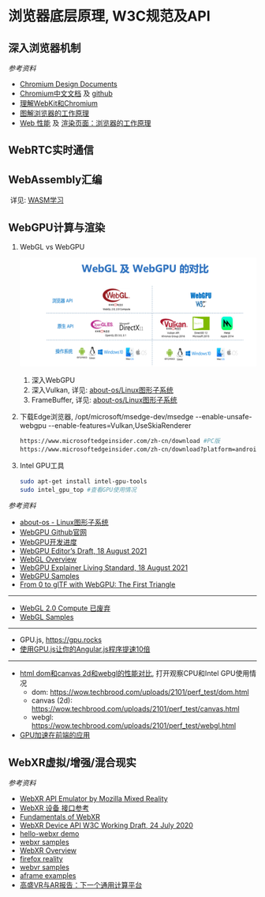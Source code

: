 

# 浏览器底层原理, W3C规范及API

## 深入浏览器机制 

*参考资料*

- [Chromium Design Documents](https://github.com/chromium/chromium/tree/master/docs)
- [Chromium中文文档](https://www.bookstack.cn/books/Chromium_doc_zh) 及 [github](https://github.com/ahangchen/Chromium_doc_zh)
- [理解WebKit和Chromium](https://blog.csdn.net/milado_nju/article/details/7216067)
- [图解浏览器的工作原理](https://www.infoq.cn/article/CS9-WZQlNR5h05HHDo1b)
- [Web 性能](https://developer.mozilla.org/zh-CN/docs/Web/Performance) 及 [渲染页面：浏览器的工作原理](https://developer.mozilla.org/zh-CN/docs/Web/Performance/How_browsers_work)

## WebRTC实时通信

## WebAssembly汇编

​	详见: [WASM学习](../Wasm/README.md)

## WebGPU计算与渲染

1. WebGL vs WebGPU

    ![](WebGLVsWebGPU.png)

    1. 深入WebGPU
    2. 深入Vulkan, 详见: [about-os/Linux图形子系统](https://gitee.com/yejinlei/about-os/blob/master/humaninterface/hi/graphics/Linux%E5%9B%BE%E5%BD%A2%E5%AD%90%E7%B3%BB%E7%BB%9F.md)
    3. FrameBuffer, 详见: [about-os/Linux图形子系统](https://gitee.com/yejinlei/about-os/blob/master/humaninterface/hi/graphics/Linux%E5%9B%BE%E5%BD%A2%E5%AD%90%E7%B3%BB%E7%BB%9F.md)

2. 下载Edge浏览器, /opt/microsoft/msedge-dev/msedge --enable-unsafe-webgpu --enable-features=Vulkan,UseSkiaRenderer

    ```sh
    https://www.microsoftedgeinsider.com/zh-cn/download #PC版
    https://www.microsoftedgeinsider.com/zh-cn/download?platform=android #安卓版
    ```

    

3. Intel GPU工具

    ```sh
    sudo apt-get install intel-gpu-tools
    sudo intel_gpu_top #查看GPU使用情况
    ```

*参考资料*

- [about-os - Linux图形子系统](https://gitee.com/yejinlei/about-os/blob/master/humaninterface/hi/graphics/Linux%E5%9B%BE%E5%BD%A2%E5%AD%90%E7%B3%BB%E7%BB%9F.md)
- [WebGPU Github官网](https://github.com/gpuweb/gpuweb)
- [WebGPU开发进度](https://github.com/gpuweb/gpuweb/wiki/Implementation-Status)
- [WebGPU Editor’s Draft, 18 August 2021](https://gpuweb.github.io/gpuweb/)
- [WebGL Overview](https://www.khronos.org/webgl/)
- [WebGPU Explainer Living Standard, 18 August 2021](https://gpuweb.github.io/gpuweb/explainer/)
- [WebGPU Samples](http://austin-eng.com/webgpu-samples)
- [From 0 to glTF with WebGPU: The First Triangle](https://www.willusher.io/graphics/2020/06/15/0-to-gltf-triangle)

---

- [WebGL 2.0 Compute 已废弃](https://www.khronos.org/registry/webgl/specs/latest/2.0-compute/)
- [WebGL Samples](https://webglsamples.org/)

---

- GPU.js, https://gpu.rocks
- [使用GPU.js让你的Angular.js程序提速10倍](https://juejin.cn/post/6965657517376569380)

---

- [html dom和canvas 2d和webgl的性能对比](https://zhuanlan.zhihu.com/p/350323062), 打开观察CPU和Intel GPU使用情况
  - dom: https://wow.techbrood.com/uploads/2101/perf_test/dom.html
  - canvas (2d): https://wow.techbrood.com/uploads/2101/perf_test/canvas.html
  - webgl: https://wow.techbrood.com/uploads/2101/perf_test/webgl.html
- [GPU加速在前端的应用](https://juejin.cn/post/6965810210283716644)

## WebXR虚拟/增强/混合现实

*参考资料*

- [WebXR API Emulator by Mozilla Mixed Reality](https://addons.mozilla.org/en-US/firefox/user/15240799/)
- [WebXR 设备 接口参考](https://developer.mozilla.org/zh-CN/docs/Web/API/WebXR_Device_API)
- [Fundamentals of WebXR](https://developer.mozilla.org/en-US/docs/Web/API/WebXR_Device_API/Fundamentals)
- [WebXR Device API W3C Working Draft, 24 July 2020](https://www.w3.org/TR/webxr/)
- [hello-webxr demo](https://mixedreality.mozilla.org/hello-webxr/)
- [webxr samples](https://immersive-web.github.io/webxr-samples/)
- [WebXR Overview](https://docs.microsoft.com/en-us/windows/mixed-reality/develop/javascript/webxr-overview)
- [firefox reality](https://mixedreality.mozilla.org/firefox-reality/)
- [webvr samples](https://webvr.info/samples/)
- [aframe examples](https://aframe.io/examples/showcase/modelviewer/)
- [高盛VR与AR报告：下一个通用计算平台](https://tech.qq.com/a/20160202/011274.htm)